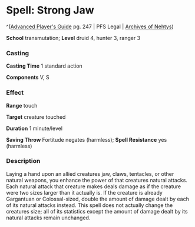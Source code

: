 # Spell: Strong Jaw

^([Advanced Player's Guide][ss-strong-jaw] pg. 247 | PFS Legal | [Archives of Nehtys][sn-strong-jaw])

**School** transmutation; **Level** druid 4, hunter 3, ranger 3

### Casting

**Casting Time** 1 standard action

**Components** V, S

### Effect

**Range** touch

**Target** creature touched

**Duration** 1 minute/level

**Saving Throw** Fortitude negates (harmless); **Spell Resistance** yes (harmless)

### Description

Laying a hand upon an allied creatures jaw, claws, tentacles, or other natural weapons, you enhance the power of that creatures natural attacks. Each natural attack that creature makes deals damage as if the creature were two sizes larger than it actually is. If the creature is already Gargantuan or Colossal-sized, double the amount of damage dealt by each of its natural attacks instead. This spell does not actually change the creatures size; all of its statistics except the amount of damage dealt by its natural attacks remain unchanged.

[ss-strong-jaw]: http://paizo.com/pathfinderRPG/v57
[sn-strong-jaw]: http://www.archivesofnethys.com/SpellDisplay.aspx?ItemName=Strong%20Jaw